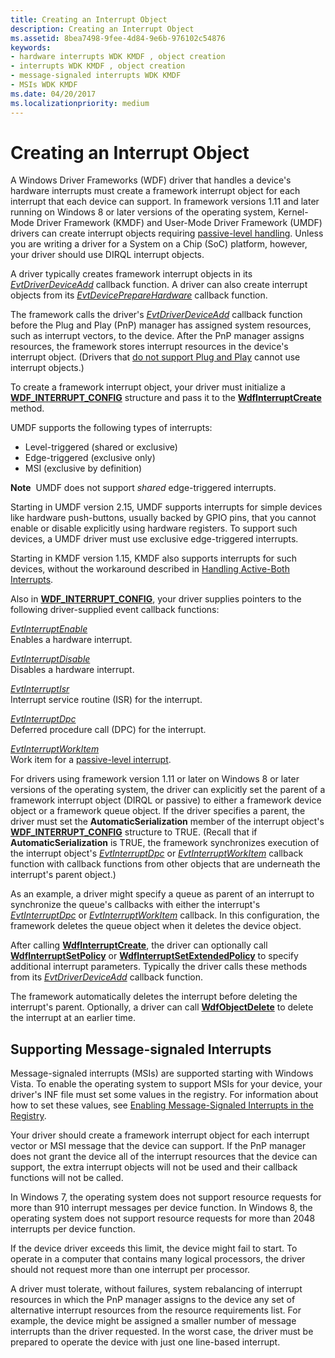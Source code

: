 ```yaml
---
title: Creating an Interrupt Object
description: Creating an Interrupt Object
ms.assetid: 8bea7498-9fee-4d84-9e6b-976102c54876
keywords:
- hardware interrupts WDK KMDF , object creation
- interrupts WDK KMDF , object creation
- message-signaled interrupts WDK KMDF
- MSIs WDK KMDF
ms.date: 04/20/2017
ms.localizationpriority: medium
---
```


# Creating an Interrupt Object


A Windows Driver Frameworks (WDF) driver that handles a device's hardware interrupts must create a framework interrupt object for each interrupt that each device can support. In framework versions 1.11 and later running on Windows 8 or later versions of the operating system, Kernel-Mode Driver Framework (KMDF) and User-Mode Driver Framework (UMDF) drivers can create interrupt objects requiring [passive-level handling](supporting-passive-level-interrupts.md). Unless you are writing a driver for a System on a Chip (SoC) platform, however, your driver should use DIRQL interrupt objects.

A driver typically creates framework interrupt objects in its [*EvtDriverDeviceAdd*](https://docs.microsoft.com/windows-hardware/drivers/ddi/wdfdriver/nc-wdfdriver-evt_wdf_driver_device_add) callback function. A driver can also create interrupt objects from its [*EvtDevicePrepareHardware*](https://docs.microsoft.com/windows-hardware/drivers/ddi/wdfdevice/nc-wdfdevice-evt_wdf_device_prepare_hardware) callback function.

The framework calls the driver's [*EvtDriverDeviceAdd*](https://docs.microsoft.com/windows-hardware/drivers/ddi/wdfdriver/nc-wdfdriver-evt_wdf_driver_device_add) callback function before the Plug and Play (PnP) manager has assigned system resources, such as interrupt vectors, to the device. After the PnP manager assigns resources, the framework stores interrupt resources in the device's interrupt object. (Drivers that [do not support Plug and Play](using-kernel-mode-driver-framework-with-non-pnp-drivers.md) cannot use interrupt objects.)

To create a framework interrupt object, your driver must initialize a [**WDF\_INTERRUPT\_CONFIG**](https://docs.microsoft.com/windows-hardware/drivers/ddi/wdfinterrupt/ns-wdfinterrupt-_wdf_interrupt_config) structure and pass it to the [**WdfInterruptCreate**](https://docs.microsoft.com/windows-hardware/drivers/ddi/wdfinterrupt/nf-wdfinterrupt-wdfinterruptcreate) method.

UMDF supports the following types of interrupts:

-   Level-triggered (shared or exclusive)
-   Edge-triggered (exclusive only)
-   MSI (exclusive by definition)

**Note**  UMDF does not support *shared* edge-triggered interrupts.

 

Starting in UMDF version 2.15, UMDF supports interrupts for simple devices like hardware push-buttons, usually backed by GPIO pins, that you cannot enable or disable explicitly using hardware registers. To support such devices, a UMDF driver must use exclusive edge-triggered interrupts.

Starting in KMDF version 1.15, KMDF also supports interrupts for such devices, without the workaround described in [Handling Active-Both Interrupts](handling-active-both-interrupts.md).

Also in [**WDF\_INTERRUPT\_CONFIG**](https://docs.microsoft.com/windows-hardware/drivers/ddi/wdfinterrupt/ns-wdfinterrupt-_wdf_interrupt_config), your driver supplies pointers to the following driver-supplied event callback functions:

<a href="" id="---------evtinterruptenable--------"></a>[*EvtInterruptEnable*](https://docs.microsoft.com/windows-hardware/drivers/ddi/wdfinterrupt/nc-wdfinterrupt-evt_wdf_interrupt_enable)  
Enables a hardware interrupt.

<a href="" id="---------evtinterruptdisable--------"></a>[*EvtInterruptDisable*](https://docs.microsoft.com/windows-hardware/drivers/ddi/wdfinterrupt/nc-wdfinterrupt-evt_wdf_interrupt_disable)  
Disables a hardware interrupt.

<a href="" id="---------evtinterruptisr--------"></a>[*EvtInterruptIsr*](https://docs.microsoft.com/windows-hardware/drivers/ddi/wdfinterrupt/nc-wdfinterrupt-evt_wdf_interrupt_isr)  
Interrupt service routine (ISR) for the interrupt.

<a href="" id="---------evtinterruptdpc--------"></a>[*EvtInterruptDpc*](https://docs.microsoft.com/windows-hardware/drivers/ddi/wdfinterrupt/nc-wdfinterrupt-evt_wdf_interrupt_dpc)  
Deferred procedure call (DPC) for the interrupt.

<a href="" id="evtinterruptworkitem"></a>[*EvtInterruptWorkItem*](https://docs.microsoft.com/windows-hardware/drivers/ddi/wdfinterrupt/nc-wdfinterrupt-evt_wdf_interrupt_workitem)  
Work item for a [passive-level interrupt](supporting-passive-level-interrupts.md).

For drivers using framework version 1.11 or later on Windows 8 or later versions of the operating system, the driver can explicitly set the parent of a framework interrupt object (DIRQL or passive) to either a framework device object or a framework queue object. If the driver specifies a parent, the driver must set the **AutomaticSerialization** member of the interrupt object's [**WDF\_INTERRUPT\_CONFIG**](https://docs.microsoft.com/windows-hardware/drivers/ddi/wdfinterrupt/ns-wdfinterrupt-_wdf_interrupt_config) structure to TRUE. (Recall that if **AutomaticSerialization** is TRUE, the framework synchronizes execution of the interrupt object's [*EvtInterruptDpc*](https://docs.microsoft.com/windows-hardware/drivers/ddi/wdfinterrupt/nc-wdfinterrupt-evt_wdf_interrupt_dpc) or [*EvtInterruptWorkItem*](https://docs.microsoft.com/windows-hardware/drivers/ddi/wdfinterrupt/nc-wdfinterrupt-evt_wdf_interrupt_workitem) callback function with callback functions from other objects that are underneath the interrupt's parent object.)

As an example, a driver might specify a queue as parent of an interrupt to synchronize the queue's callbacks with either the interrupt's [*EvtInterruptDpc*](https://docs.microsoft.com/windows-hardware/drivers/ddi/wdfinterrupt/nc-wdfinterrupt-evt_wdf_interrupt_dpc) or [*EvtInterruptWorkItem*](https://docs.microsoft.com/windows-hardware/drivers/ddi/wdfinterrupt/nc-wdfinterrupt-evt_wdf_interrupt_workitem) callback. In this configuration, the framework deletes the queue object when it deletes the device object.

After calling [**WdfInterruptCreate**](https://docs.microsoft.com/windows-hardware/drivers/ddi/wdfinterrupt/nf-wdfinterrupt-wdfinterruptcreate), the driver can optionally call [**WdfInterruptSetPolicy**](https://docs.microsoft.com/windows-hardware/drivers/ddi/wdfinterrupt/nf-wdfinterrupt-wdfinterruptsetpolicy) or [**WdfInterruptSetExtendedPolicy**](https://docs.microsoft.com/windows-hardware/drivers/ddi/wdfinterrupt/nf-wdfinterrupt-wdfinterruptsetextendedpolicy) to specify additional interrupt parameters. Typically the driver calls these methods from its [*EvtDriverDeviceAdd*](https://docs.microsoft.com/windows-hardware/drivers/ddi/wdfdriver/nc-wdfdriver-evt_wdf_driver_device_add) callback function.

The framework automatically deletes the interrupt before deleting the interrupt's parent. Optionally, a driver can call [**WdfObjectDelete**](https://docs.microsoft.com/windows-hardware/drivers/ddi/wdfobject/nf-wdfobject-wdfobjectdelete) to delete the interrupt at an earlier time.

## Supporting Message-signaled Interrupts


Message-signaled interrupts (MSIs) are supported starting with Windows Vista. To enable the operating system to support MSIs for your device, your driver's INF file must set some values in the registry. For information about how to set these values, see [Enabling Message-Signaled Interrupts in the Registry](https://docs.microsoft.com/windows-hardware/drivers/kernel/enabling-message-signaled-interrupts-in-the-registry).

Your driver should create a framework interrupt object for each interrupt vector or MSI message that the device can support. If the PnP manager does not grant the device all of the interrupt resources that the device can support, the extra interrupt objects will not be used and their callback functions will not be called.

In Windows 7, the operating system does not support resource requests for more than 910 interrupt messages per device function. In Windows 8, the operating system does not support resource requests for more than 2048 interrupts per device function.

If the device driver exceeds this limit, the device might fail to start. To operate in a computer that contains many logical processors, the driver should not request more than one interrupt per processor.

A driver must tolerate, without failures, system rebalancing of interrupt resources in which the PnP manager assigns to the device any set of alternative interrupt resources from the resource requirements list. For example, the device might be assigned a smaller number of message interrupts than the driver requested. In the worst case, the driver must be prepared to operate the device with just one line-based interrupt.

 

 





